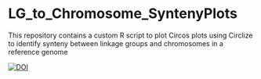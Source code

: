 # LG_to_Chromosome_SyntenyPlots
This repository contains a custom R script to plot Circos plots using Circlize to identify synteny between linkage groups and chromosomes in a reference genome

[![DOI](https://zenodo.org/badge/178862184.svg)](https://zenodo.org/badge/latestdoi/178862184)
